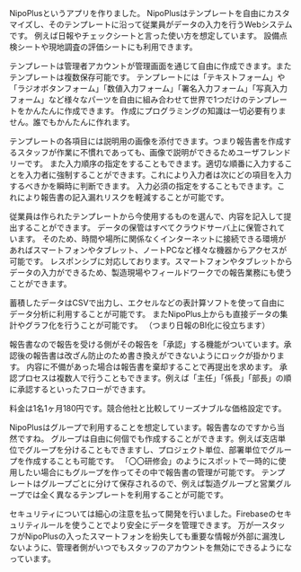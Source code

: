 NipoPlusというアプリを作りました。
NipoPlusはテンプレートを自由にカスタマイズし、そのテンプレートに沿って従業員がデータの入力を行うWebシステムです。
例えば日報やチェックシートと言った使い方を想定しています。
設備点検シートや現地調査の評価シートにも利用できます。

テンプレートは管理者アカウントが管理画面を通じて自由に作成できます。またテンプレートは複数保存可能です。
テンプレートには「テキストフォーム」や「ラジオボタンフォーム」「数値入力フォーム」「署名入力フォーム」「写真入力フォーム」など様々なパーツを自由に組み合わせて世界で1つだけのテンプレートをかんたんに作成できます。
作成にプログラミングの知識は一切必要有りません。誰でもかんたんに作れます。

テンプレートの各項目には説明用の画像を添付できます。つまり報告書を作成するスタッフが作業に不慣れであっても、画像で説明ができるためユーザフレンドリーです。
また入力順序の指定をすることもできます。適切な順番に入力することを入力者に強制することができます。これにより入力者は次にどの項目を入力するべきかを瞬時に判断できます。
入力必須の指定をすることもできます。これにより報告書の記入漏れリスクを軽減することが可能です。


従業員は作られたテンプレートから今使用するものを選んで、内容を記入して提出することができます。
データの保管はすべてクラウドサーバ上に保管されています。
そのため、時間や場所に関係なくインターネットに接続できる環境があればスマートフォンやタブレット、ノートPCなど様々な機器からアクセスが可能です。
レスポンシブに対応しております。スマートフォンやタブレットからデータの入力ができるため、製造現場やフィールドワークでの報告業務にも使うことができます。

蓄積したデータはCSVで出力し、エクセルなどの表計算ソフトを使って自由にデータ分析に利用することが可能です。
またNipoPlus上からも直接データの集計やグラフ化を行うことが可能です。
（つまり日報のBI化に役立ちます）

報告書なので報告を受ける側がその報告を「承認」する機能がついています。承認後の報告書は改ざん防止のため書き換えができないようにロックが掛かります。
内容に不備があった場合は報告書を棄却することで再提出を求めます。
承認プロセスは複数人で行うこともできます。例えば「主任」「係長」「部長」の順に承認するといったフローができます。

料金は1名1ヶ月180円です。競合他社と比較してリーズナブルな価格設定です。

NipoPlusはグループで利用することを想定しています。報告書なのですから当然ですね。
グループは自由に何個でも作成することができます。例えば支店単位でグループを分けることもできますし、プロジェクト単位、部署単位でグループを作成することも可能です。
「〇〇研修会」のようにスポットで一時的に使用したい場合にもグループを作ってその中で報告書の管理が可能です。
テンプレートはグループごとに分けて保存されるので、例えば製造グループと営業グループでは全く異なるテンプレートを利用することが可能です。

セキュリティについては細心の注意を払って開発を行いました。Firebaseのセキュリティルールを使うことでより安全にデータを管理できます。
万が一スタッフがNipoPlusの入ったスマートフォンを紛失しても重要な情報が外部に漏洩しないように、管理者側がいつでもスタッフのアカウントを無効にできるようになっています。
